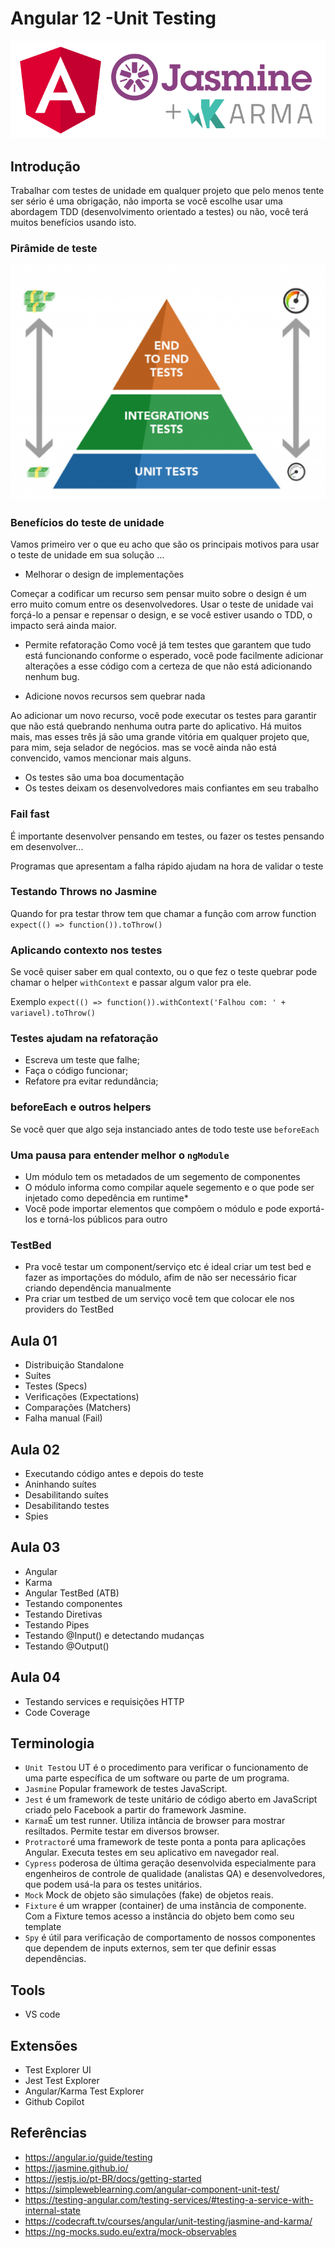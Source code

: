 # Angular 12 -Unit Testing

![](assets/jasmine.png)

## Introdução

Trabalhar com testes de unidade em qualquer projeto que pelo menos tente ser sério é uma obrigação, não importa se você escolhe usar uma abordagem TDD (desenvolvimento orientado a testes) ou não, você terá muitos benefícios usando isto.

### Pirâmide de teste

![](assets/piramede.png)

### Benefícios do teste de unidade

Vamos primeiro ver o que eu acho que são os principais motivos para usar o teste de unidade em sua solução ...

* Melhorar o design de implementações

Começar a codificar um recurso sem pensar muito sobre o design é um erro muito comum entre os desenvolvedores. Usar o teste de unidade vai forçá-lo a pensar e repensar o design, e se você estiver usando o TDD, o impacto será ainda maior.

* Permite refatoração
Como você já tem testes que garantem que tudo está funcionando conforme o esperado, você pode facilmente adicionar alterações a esse código com a certeza de que não está adicionando nenhum bug.

* Adicione novos recursos sem quebrar nada

Ao adicionar um novo recurso, você pode executar os testes para garantir que não está quebrando nenhuma outra parte do aplicativo.
Há muitos mais, mas esses três já são uma grande vitória em qualquer projeto que, para mim, seja selador de negócios. mas se você ainda não está convencido, vamos mencionar mais alguns.

* Os testes são uma boa documentação
* Os testes deixam os desenvolvedores mais confiantes em seu trabalho

### Fail fast

É importante desenvolver pensando em testes, ou fazer os testes pensando em desenvolver...

Programas que apresentam a falha rápido ajudam na hora de validar o teste

### Testando Throws no Jasmine

Quando for pra testar throw tem que chamar a função com arrow function `expect(() => function()).toThrow()`

### Aplicando contexto nos testes

Se você quiser saber em qual contexto, ou o que fez o teste quebrar pode chamar o helper `withContext` e passar algum valor pra ele.

Exemplo `expect(() => function()).withContext('Falhou com: ' + variavel).toThrow()`

### Testes ajudam na refatoração

* Escreva um teste que falhe;
* Faça o código funcionar;
* Refatore pra evitar redundância;

### beforeEach e outros helpers

Se você quer que algo seja instanciado antes de todo teste use `beforeEach`

### Uma pausa para entender melhor o `ngModule`

* Um módulo tem os metadados de um segemento de componentes
* O módulo informa como compilar aquele segemento e o que pode ser injetado como depedência em runtime*
* Você pode importar elementos que compõem o módulo e pode exportá-los e torná-los públicos para outro

### TestBed

* Pra você testar um component/serviço etc é ideal criar um test bed e fazer as importações do módulo, afim de não ser necessário ficar criando dependência manualmente
* Pra criar um testbed de um serviço você tem que colocar ele nos providers do TestBed

## Aula 01

* Distribuição Standalone
* Suítes
* Testes (Specs)
* Verificações (Expectations)
* Comparações (Matchers)
* Falha manual (Fail)

## Aula 02

* Executando código antes e depois do teste
* Aninhando suítes
* Desabilitando suítes
* Desabilitando testes
* Spies

## Aula 03

* Angular
* Karma
* Angular TestBed (ATB)
* Testando componentes
* Testando Diretivas
* Testando Pipes
* Testando @Input() e detectando mudanças
* Testando @Output()

## Aula 04

* Testando services e requisições HTTP
* Code Coverage

## Terminologia

* `Unit Test`ou UT é o procedimento para verificar o funcionamento de uma parte específica de um software ou parte de um programa.
* `Jasmine` Popular framework de testes JavaScript.
* `Jest` é um framework de teste unitário de código aberto em JavaScript criado pelo Facebook a partir do framework Jasmine.
* `Karma`É um test runner. Utiliza intância de browser para mostrar resiltados. Permite testar em diversos browser.
* `Protractor`é uma framework de teste ponta a ponta para aplicações Angular. Executa testes em seu aplicativo em navegador real.
* `Cypress` poderosa de última geração desenvolvida especialmente para engenheiros de controle de qualidade (analistas QA) e desenvolvedores, que podem usá-la para os testes unitários.
* `Mock` Mock de objeto são simulações (fake) de objetos reais.
* `Fixture` é um wrapper (container) de uma instância de componente. Com a Fixture temos acesso a instância do objeto bem como seu template
* `Spy` é útil para verificação de comportamento de nossos componentes que dependem de inputs externos, sem ter que definir essas dependências.

## Tools

* VS code

## Extensões

* Test Explorer UI
* Jest Test Explorer
* Angular/Karma Test Explorer
* Github Copilot

## Referências

* https://angular.io/guide/testing
* https://jasmine.github.io/
* https://jestjs.io/pt-BR/docs/getting-started
* https://simpleweblearning.com/angular-component-unit-test/
* https://testing-angular.com/testing-services/#testing-a-service-with-internal-state
* https://codecraft.tv/courses/angular/unit-testing/jasmine-and-karma/
* https://ng-mocks.sudo.eu/extra/mock-observables
